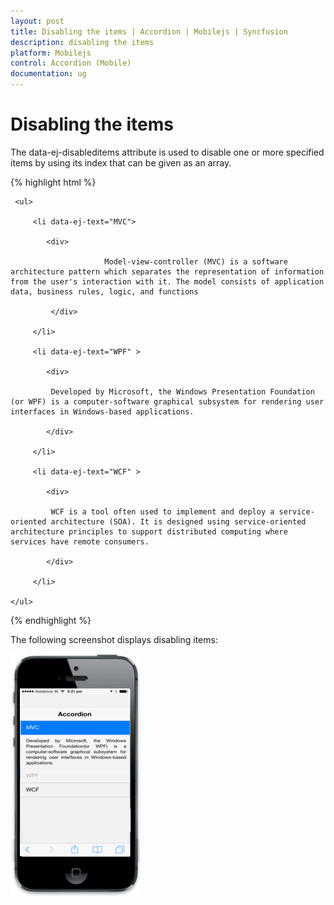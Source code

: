 ```yaml
---
layout: post
title: Disabling the items | Accordion | Mobilejs | Syncfusion
description: disabling the items
platform: Mobilejs
control: Accordion (Mobile)
documentation: ug
---
```


# Disabling the items

The data-ej-disableditems attribute is used to disable one or more specified items by using its index that can be given as an array.

{% highlight html %}

<div id="accordion_sample" data-role="ejmaccordion" data-ej-disableditems="[1]">

     <ul>

         <li data-ej-text="MVC">

            <div>

                         Model-view-controller (MVC) is a software architecture pattern which separates the representation of information from the user's interaction with it. The model consists of application data, business rules, logic, and functions

             </div>

         </li>

         <li data-ej-text="WPF" >

            <div>

             Developed by Microsoft, the Windows Presentation Foundation (or WPF) is a computer-software graphical subsystem for rendering user interfaces in Windows-based applications.

            </div>

         </li>              

         <li data-ej-text="WCF" >

            <div>

             WCF is a tool often used to implement and deploy a service-oriented architecture (SOA). It is designed using service-oriented architecture principles to support distributed computing where services have remote consumers.

            </div>

         </li>  

    </ul>

</div>

{% endhighlight %}

The following screenshot displays disabling items:

![](Disabling-the-items_images/Disabling-the-items_img1.png)